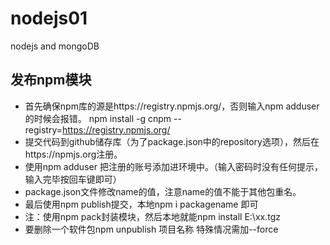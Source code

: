 # nodejs01
nodejs and mongoDB

## 发布npm模块
* 首先确保npm库的源是https://registry.npmjs.org/，否则输入npm adduser的时候会报错。
  npm install -g cnpm --registry=https://registry.npmjs.org/
* 提交代码到github储存库（为了package.json中的repository选项），然后在https://npmjs.org注册。
* 使用npm adduser 把注册的账号添加进环境中。（输入密码时没有任何提示，输入完毕按回车键即可）
* package.json文件修改name的值，注意name的值不能于其他包重名。
* 最后使用npm publish提交，本地npm i packagename 即可
* 注：使用npm pack封装模块，然后本地就能npm install E:\xx.tgz
* 要删除一个软件包npm unpublish 项目名称    特殊情况需加--force























